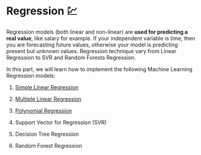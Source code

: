 # Regression 💹

Regression models (both linear and non-linear) are **used for predicting a real value**, like salary for example. If your independent variable is time, then you are forecasting future values, otherwise your model is predicting present but unknown values. Regression technique vary from Linear Regression to SVR and Random Forests Regression.

In this part, we will learn how to implement the following Machine Learning Regression models:

1. [Simple Linear Regression](./01_simple_linear_regression/)

2. [Multiple Linear Regression](./02_multiple_linear_regression/)

3. [Polynomial Regression](./03_polynomial_linear_regression/)

4. Support Vector for Regression (SVR)

5. Decision Tree Regression

6. Random Forest Regression

